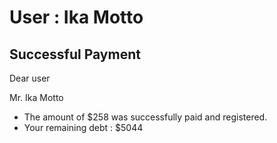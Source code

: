 User : Ika Motto
=============

Successful Payment
---------------------

Dear user

Mr. Ika Motto

* The amount of $258 was successfully paid and registered.
*  Your remaining debt : $5044

  
  
  ##
